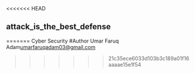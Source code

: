 <<<<<<< HEAD
## attack_is_the_best_defense
=======
Cyber Security
#Author
Umar Faruq Adam<umarfaruqadam03@gmail.com>
>>>>>>> 21c35ece6033d103b3c189a01f16aaaae15e1f54
